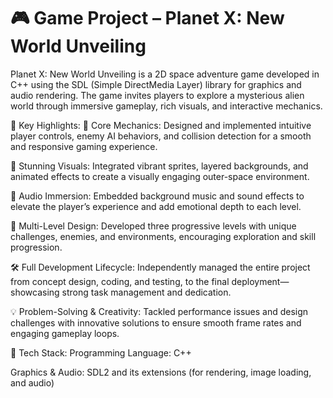 # 🎮 Game Project – Planet X: New World Unveiling
Planet X: New World Unveiling is a 2D space adventure game developed in C++ using the SDL (Simple DirectMedia Layer) library for graphics and audio rendering. The game invites players to explore a mysterious alien world through immersive gameplay, rich visuals, and interactive mechanics.

🚀 Key Highlights:
🧠 Core Mechanics: Designed and implemented intuitive player controls, enemy AI behaviors, and collision detection for a smooth and responsive gaming experience.

🎨 Stunning Visuals: Integrated vibrant sprites, layered backgrounds, and animated effects to create a visually engaging outer-space environment.

🎵 Audio Immersion: Embedded background music and sound effects to elevate the player’s experience and add emotional depth to each level.

🌌 Multi-Level Design: Developed three progressive levels with unique challenges, enemies, and environments, encouraging exploration and skill progression.

🛠 Full Development Lifecycle: Independently managed the entire project from concept design, coding, and testing, to the final deployment—showcasing strong task management and dedication.

💡 Problem-Solving & Creativity: Tackled performance issues and design challenges with innovative solutions to ensure smooth frame rates and engaging gameplay loops.

🎯 Tech Stack:
Programming Language: C++

Graphics & Audio: SDL2 and its extensions (for rendering, image loading, and audio)
